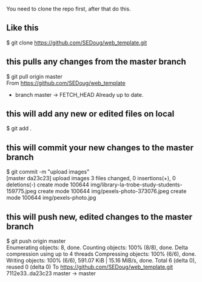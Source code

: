 You need to clone the repo first, after that do this.

## Like this
$ git clone https://github.com/SEDoug/web_template.git

## this pulls any changes from the master branch

$ git pull origin master  
From https://github.com/SEDoug/web_template
 * branch            master     -> FETCH_HEAD
Already up to date.

## this will add any new or edited files on local

$ git add .

## this will commit your new changes to the master branch
$ git commit -m "upload images"   
[master da23c23] upload images
 3 files changed, 0 insertions(+), 0 deletions(-)
 create mode 100644 img/library-la-trobe-study-students-159775.jpeg
 create mode 100644 img/pexels-photo-373076.jpeg
 create mode 100644 img/pexels-photo.jpg
 
 ## this will push new, edited changes to the master branch
 
 $ git push origin master   
Enumerating objects: 8, done.
Counting objects: 100% (8/8), done.
Delta compression using up to 4 threads
Compressing objects: 100% (6/6), done.
Writing objects: 100% (6/6), 591.07 KiB | 15.16 MiB/s, done.
Total 6 (delta 0), reused 0 (delta 0)
To https://github.com/SEDoug/web_template.git
   7112e33..da23c23  master -> master
